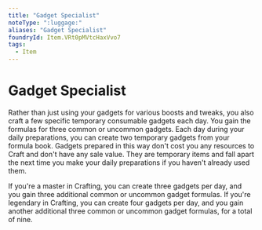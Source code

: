 ```yaml
---
title: "Gadget Specialist"
noteType: ":luggage:"
aliases: "Gadget Specialist"
foundryId: Item.VRt0pMVtcHaxVvo7
tags:
  - Item
---
```


# Gadget Specialist

Rather than just using your gadgets for various boosts and tweaks, you also craft a few specific temporary consumable gadgets each day. You gain the formulas for three common or uncommon gadgets. Each day during your daily preparations, you can create two temporary gadgets from your formula book. Gadgets prepared in this way don't cost you any resources to Craft and don't have any sale value. They are temporary items and fall apart the next time you make your daily preparations if you haven't already used them.

If you're a master in Crafting, you can create three gadgets per day, and you gain three additional common or uncommon gadget formulas. If you're legendary in Crafting, you can create four gadgets per day, and you gain another additional three common or uncommon gadget formulas, for a total of nine.
